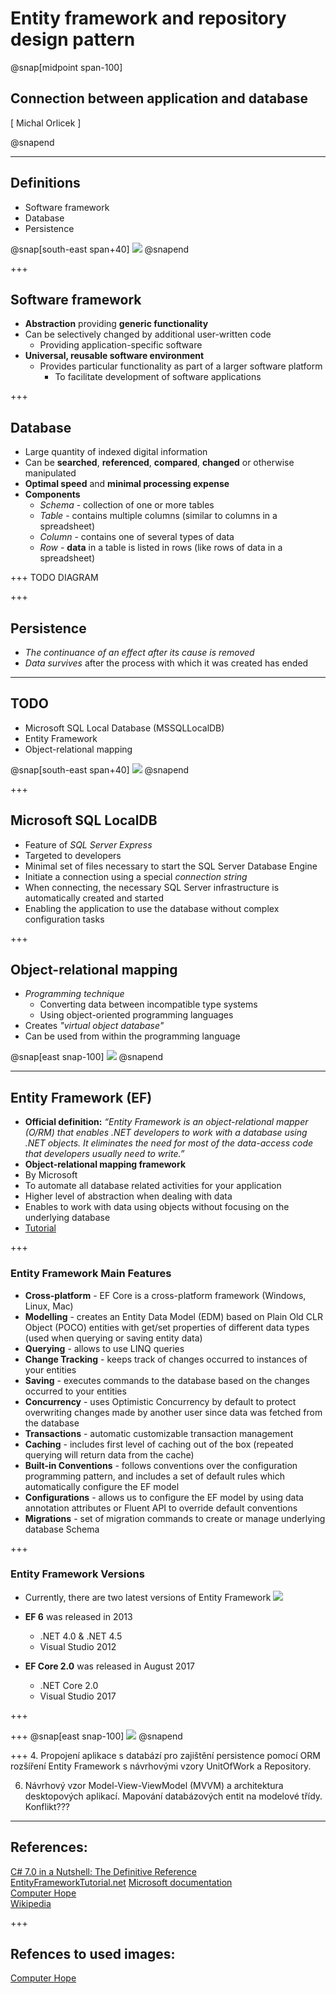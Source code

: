 ﻿# Entity framework and repository design pattern

@snap[midpoint span-100]
## Connection between application and database

<div class="right">
[ Michal Orlicek <xorlic00@stud.fit.vutbr.cz> ]
</div>

@snapend

---
## Definitions
* Software framework 
* Database
* Persistence

@snap[south-east span+40]
![](/Lectures/Assets/img/MagnifyingGlass.png)
@snapend

+++
## Software framework
* **Abstraction** providing **generic functionality**
* Can be selectively changed by additional user-written code
  * Providing application-specific software
* **Universal, reusable software environment**
  * Provides particular functionality as part of a larger software platform
    * To facilitate development of software applications

+++
## Database
* Large quantity of indexed digital information
* Can be **searched**, **referenced**, **compared**, **changed** or otherwise manipulated
* **Optimal speed** and **minimal processing expense**
* **Components**
  * *Schema* - collection of one or more tables
  * *Table* - contains multiple columns (similar to columns in a spreadsheet)
  * *Column* - contains one of several types of data
  * *Row* - **data** in a table is listed in rows (like rows of data in a spreadsheet)


+++
TODO DIAGRAM

+++
## Persistence
* *The continuance of an effect after its cause is removed*
* *Data survives* after the process with which it was created has ended

---
## TODO
* Microsoft SQL Local Database (MSSQLLocalDB)
* Entity Framework
* Object-relational mapping

@snap[south-east span+40]
![](/Lectures/Assets/img/MagnifyingGlass.png)
@snapend

+++

## Microsoft SQL LocalDB
* Feature of *SQL Server Express*
* Targeted to developers
* Minimal set of files necessary to start the SQL Server Database Engine
* Initiate a connection using a special *connection string*
* When connecting, the necessary SQL Server infrastructure is automatically created and started
* Enabling the application to use the database without complex configuration tasks

+++ 
## Object-relational mapping
* *Programming technique*
  * Converting data between incompatible type systems 
  * Using object-oriented programming languages
* Creates *"virtual object database"*
* Can be used from within the programming language

@snap[east snap-100]
![](/Lectures/Lecture04/Assets/img/ORM.jpg)
@snapend


---
## Entity Framework (EF)
* **Official definition:** *“Entity Framework is an object-relational mapper (O/RM) that enables .NET developers to work with a database using .NET objects. It eliminates the need for most of the data-access code that developers usually need to write.”*
* **Object-relational mapping framework**
* By Microsoft
* To automate all database related activities for your application
* Higher level of abstraction when dealing with data
* Enables to work with data using objects without focusing on the underlying database
* [Tutorial](http://www.entityframeworktutorial.net)

+++ 
### Entity Framework Main Features
* **Cross-platform** - EF Core is a cross-platform framework (Windows, Linux, Mac)
* **Modelling** - creates an Entity Data Model (EDM) based on Plain Old CLR Object (POCO) entities with get/set properties of different data types (used when querying or saving entity data)
* **Querying** - allows to use LINQ queries
* **Change Tracking** - keeps track of changes occurred to instances of your entities 
* **Saving** - executes commands to the database based on the changes occurred to your entities 
* **Concurrency** - uses Optimistic Concurrency by default to protect overwriting changes made by another user since data was fetched from the database
* **Transactions** - automatic customizable transaction management
* **Caching** - includes first level of caching out of the box (repeated querying will return data from the cache)
* **Built-in Conventions** - follows conventions over the configuration programming pattern, and includes a set of default rules which automatically configure the EF model
* **Configurations** - allows us to configure the EF model by using data annotation attributes or Fluent API to override default conventions
* **Migrations** - set of migration commands to create or manage underlying database Schema

+++ 
### Entity Framework Versions
* Currently, there are two latest versions of Entity Framework
![](/Lectures/Lecture04/Assets/img/EFversions.png)

* **EF 6** was released in 2013 
  * .NET 4.0 & .NET 4.5
  * Visual Studio 2012
* **EF Core 2.0** was released in August 2017
  * .NET Core 2.0
  * Visual Studio 2017

+++
   



+++
@snap[east snap-100]
![](/Lectures/Lecture04/Assets/img/database.jpg)
@snapend







+++
4. Propojení aplikace s databází pro zajištění persistence pomocí ORM rozšíření Entity Framework
 s návrhovými vzory UnitOfWork a Repository.

6. Návrhový vzor Model-View-ViewModel (MVVM) a architektura desktopových aplikací. 
Mapování databázových entit na modelové třídy. Konflikt???

---
## References:
[C# 7.0 in a Nutshell: The Definitive Reference](https://www.amazon.com/C-7-0-Nutshell-Definitive-Reference/dp/1491987650)  
[EntityFrameworkTutorial.net](http://www.entityframeworktutorial.net/)
[Microsoft documentation](https://docs.microsoft.com)  
[Computer Hope](https://www.computerhope.com)  
[Wikipedia](https://en.wikipedia.org)

+++
## Refences to used images:
[Computer Hope](https://www.computerhope.com)